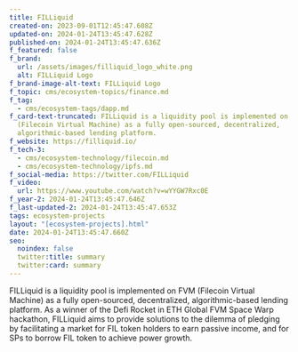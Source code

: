 ```yaml
---
title: FILLiquid
created-on: 2023-09-01T12:45:47.608Z
updated-on: 2024-01-24T13:45:47.628Z
published-on: 2024-01-24T13:45:47.636Z
f_featured: false
f_brand:
  url: /assets/images/filliquid_logo_white.png
  alt: FILLiquid Logo
f_brand-image-alt-text: FILLiquid Logo
f_topic: cms/ecosystem-topics/finance.md
f_tag:
  - cms/ecosystem-tags/dapp.md
f_card-text-truncated: FILLiquid is a liquidity pool is implemented on FVM
  (Filecoin Virtual Machine) as a fully open-sourced, decentralized,
  algorithmic-based lending platform.
f_website: https://filliquid.io/
f_tech-3:
  - cms/ecosystem-technology/filecoin.md
  - cms/ecosystem-technology/ipfs.md
f_social-media: https://twitter.com/FILLiquid
f_video:
  url: https://www.youtube.com/watch?v=wYYGW7Rxc0E
f_year-2: 2024-01-24T13:45:47.646Z
f_last-updated-2: 2024-01-24T13:45:47.653Z
tags: ecosystem-projects
layout: "[ecosystem-projects].html"
date: 2024-01-24T13:45:47.660Z
seo:
  noindex: false
  twitter:title: summary
  twitter:card: summary
---
```

FILLiquid is a liquidity pool is implemented on FVM (Filecoin Virtual Machine) as a fully open-sourced, decentralized, algorithmic-based lending platform. As a winner of the Defi Rocket in ETH Global FVM Space Warp hackathon, FILLiquid aims to provide solutions to the dilemma of pledging by facilitating a market for FIL token holders to earn passive income, and for SPs to borrow FIL token to achieve power growth.